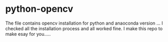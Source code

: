 # python-opencv
The file contains opencv installation for python and anaoconda version ... 
I checked all the installation process and all worked fine.
I make this repo to make esay for you.....

